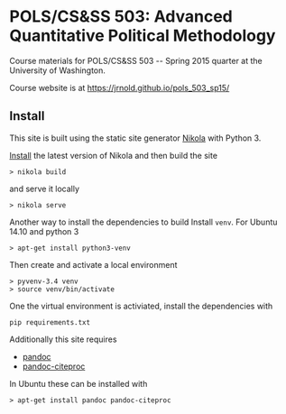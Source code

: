 # POLS/CS&SS 503: Advanced Quantitative Political Methodology

Course materials for POLS/CS&SS 503 -- Spring 2015 quarter at the University of Washington.

Course website is at https://jrnold.github.io/pols_503_sp15/

## Install

This site is built using the static site generator [Nikola](http://getnikola.com/) with Python 3.

[Install](http://getnikola.com/handbook.html#installing-nikola) the latest version of Nikola and then build the site

```console
> nikola build
```
and serve it locally
```console
> nikola serve
```

Another way to install the dependencies to build
Install `venv`. For Ubuntu 14.10 and python 3
```console
> apt-get install python3-venv
```
Then create and activate a local environment
```
> pyvenv-3.4 venv
> source venv/bin/activate
```
One the virtual environment is activiated, install the dependencies with
```
pip requirements.txt
```

Additionally this site requires

- [pandoc](http://johnmacfarlane.net/pandoc/)
- [pandoc-citeproc](https://github.com/jgm/pandoc-citeproc)

In Ubuntu these can be installed with
```console
> apt-get install pandoc pandoc-citeproc
```

